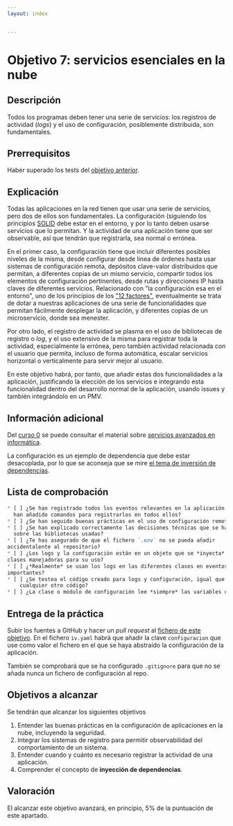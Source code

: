 ```yaml
---
layout: index


---
```

# Objetivo 7: servicios esenciales en la nube

## Descripción

Todos los programas deben tener una serie de servicios: los registros
de actividad (*logs*) y el uso de configuración, posiblemente
distribuida, son fundamentales.

## Prerrequisitos

Haber superado los tests del [objetivo anterior](6.CI).

## Explicación

Todas las aplicaciones en la red tienen que usar una serie de
servicios, pero dos de ellos son fundamentales. La configuración
(siguiendo los principios
[SOLID](https://speakerdeck.com/lemiorhan/it-is-not-solid-anymore?slide=54)
debe estar en el entorno, y por lo tanto deben usarse servicios que lo
permitan. Y la actividad de una aplicación tiene que ser observable,
así que tendrán que registrarla, sea normal o errónea.

En el primer caso, la configuración tiene que incluir diferentes
posibles niveles de la misma, desde configurar desde línea de órdenes
hasta usar sistemas de configuración remota, depósitos clave-valor
distribuidos que permitan, a diferentes copias de un mismo servicio,
compartir todos los elementos de configuración pertinentes, desde
rutas y direcciones IP hasta claves de diferentes
servicios. Relacionado con "la configuración esa en el entorno", uno
de los principios de los ["12 factores"](https://12factor.net/es/),
eventualmente se trata de dotar a nuestras aplicaciones de una serie
de funcionalidades que permitan fácilmente desplegar la aplicación, y
diferentes copias de un microservicio, donde sea menester.

Por otro lado, el registro de actividad se plasma en el uso de bibliotecas de
registro o *log*, y el uso extensivo de la misma para registrar toda la
actividad, especialmente la errónea, pero también actividad relacionada con el
usuario que permita, incluso de forma automática, escalar servicios horizontal o
verticalmente para servir mejor al usuario.

En este objetivo habrá, por tanto, que añadir estas dos funcionalidades a la
aplicación, justificando la elección de los servicios e integrando esta
funcionalidad dentro del desarrollo normal de la aplicación, usando issues y
también integrándolo en un PMV.

## Información adicional

Del [curso 0](https://jj.github.io/curso-tdd) se puede consultar el
material sobre [servicios avanzados en
informática](https://github.com/JJ/curso-tdd/blob/master/temas/servicios).

La configuración es un ejemplo de dependencia que debe estar desacoplada, por lo
que se aconseja que se mire [el tema de inversión de
dependencias](https://jj.github.io/curso-tdd/temas/inversi%C3%B3n.html).

## Lista de comprobación

```markdown
* [ ] ¿Se han registrado todos los eventos relevantes en la aplicación, es decir, se
  han añadido comandos para registrarlos en todos ellos?
* [ ] ¿Se han seguido buenas prácticas en el uso de configuración remota?
* [ ] ¿Se han explicado correctamente las decisiones técnicas que se han tomado
  sobre las bibliotecas usadas?
* [ ] ¿Te has asegurado de que el fichero `.env` no se pueda añadir
accidentalente al repositorio?
* [ ] ¿Los logs y la configuración están en un objeto que se *inyecta* en las
clases manejadoras para su uso?
* [ ] ¿*Realmente* se usan los logs en las diferentes clases en eventos
importantes?
* [ ] ¿Se testea el código creado para logs y configuración, igual que
    cualquier otro código?
* [ ] ¿La clase o módulo de configuración lee *siempre* las variables de entorno?
```

## Entrega de la práctica

Subir los fuentes a GitHub y hacer un *pull request* al
[fichero de este
objetivo](https://github.com/JJ/IV-21-22/blob/master/proyectos/objetivo-7). En
el fichero `iv.yaml` habrá que añadir la clave `configuracion` que use como
valor el fichero en el que se haya abstraído la configuración de la aplicación.

También se comprobará que se ha configurado `.gitignore` para que no se añada
nunca un fichero de configuración al repo.

## Objetivos a alcanzar

Se tendrán que alcanzar los siguientes objetivos

1. Entender las buenas prácticas en la configuración de aplicaciones
   en la nube, incluyendo la seguridad.
2. Integrar los sistemas de registro para permitir observabilidad del
   comportamiento de un sistema.
3. Entender cuando y cuánto es necesario registrar la actividad de una
   aplicación.
4. Comprender el concepto de **inyección de dependencias**.

## Valoración

El alcanzar este objetivo avanzará, en principio, 5% de la puntuación de este
apartado.
